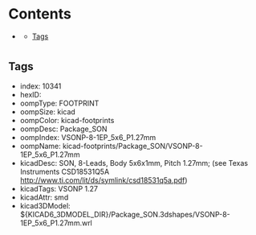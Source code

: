 



Contents
========

* [](#)
	* [Tags](#tags)

# 

## Tags

- index: 10341
- hexID: 
- oompType: FOOTPRINT
- oompSize: kicad
- oompColor: kicad-footprints
- oompDesc: Package_SON
- oompIndex: VSONP-8-1EP_5x6_P1.27mm
- oompName: kicad-footprints/Package_SON/VSONP-8-1EP_5x6_P1.27mm
- kicadDesc: SON, 8-Leads, Body 5x6x1mm, Pitch 1.27mm; (see Texas Instruments CSD18531Q5A http://www.ti.com/lit/ds/symlink/csd18531q5a.pdf)
- kicadTags: VSONP 1.27
- kicadAttr: smd
- kicad3DModel: ${KICAD6_3DMODEL_DIR}/Package_SON.3dshapes/VSONP-8-1EP_5x6_P1.27mm.wrl
